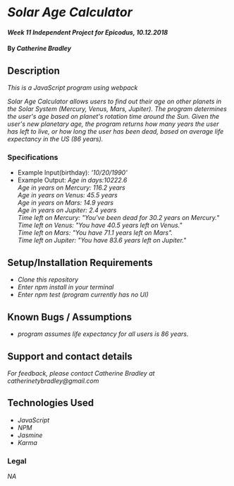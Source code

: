# _Solar Age Calculator_

#### _Week 11 Independent Project for Epicodus, 10.12.2018_

#### By _**Catherine Bradley**_

## Description

_This is a JavaScript program using webpack_

_Solar Age Calculator allows users to find out their age on other planets in the Solar System (Mercury, Venus, Mars, Jupiter). The program determines the user's age based on planet's rotation time around the Sun. Given the user's new planetary age, the program returns how many years the user has left to live, or how long the user has been dead, based on average life expectancy in the US (86 years)._

### Specifications

* Example Input(birthday): _'10/20/1990'_
* Example Output:
_Age in days:10222.6_<br/>
_Age in years on Mercury: 116.2 years_<br/>
_Age in years on Venus: 45.5 years_<br/>
_Age in years on Mars: 14.9 years_<br/>
_Age in years on Jupiter: 2.4 years_<br/>
_Time left on Mercury: "You've been dead for 30.2 years on Mercury."_<br/>
_Time left on Venus: "You have 40.5 years left on Venus."_<br/>
_Time left on Mars: "You have 71.1 years left on Mars"._<br/>
_Time left on Jupiter: "You have 83.6 years left on Jupiter."_<br/>


## Setup/Installation Requirements

* _Clone this repository_
* _Enter npm install in your terminal_
* _Enter npm test (program currently has no UI)_

## Known Bugs / Assumptions

* _program assumes life expectancy for all users is 86 years._

## Support and contact details

_For feedback, please contact Catherine Bradley at catherinetybradley@gmail.com_

## Technologies Used

* _JavaScript_
* _NPM_
* _Jasmine_
* _Karma_

### Legal

*NA*
